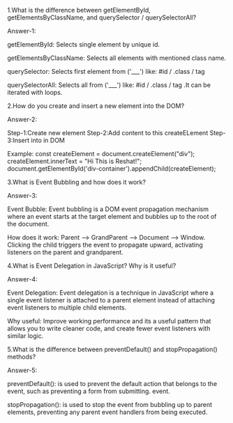 1.What is the difference between getElementById, getElementsByClassName, and querySelector / querySelectorAll?

Answer-1:

getElementById: Selects single element by unique id.

getElementsByClassName: Selects all elements with mentioned class name.

querySelector: Selects first element from ('___') like: #id / .class / tag

querySelectorAll: Selects all from ('___') like: #id / .class / tag .It can be iterated with loops.



 <!--  -->



2.How do you create and insert a new element into the DOM?

Answer-2:

Step-1:Create new element
Step-2:Add content to this createELement
Step-3:Insert into in DOM

Example:
const createElement = document.createElement("div");
createElement.innerText = "Hi This is Reshat!";
document.getElementById('div-container').appendChild(createElement);



<!--  -->


3.What is Event Bubbling and how does it work?

Answer-3:

Event Bubble: Event bubbling is a DOM event propagation mechanism where an event starts at the target element and bubbles up to the root of the document.

How does it work: Parent --> GrandParent --> Document --> Window. 
Clicking the child triggers the event to propagate upward, activating listeners on the parent and grandparent. 



<!--  -->


4.What is Event Delegation in JavaScript? Why is it useful?

Answer-4:

Event Delegation: Event delegation is a technique in JavaScript where a single event listener is attached to a parent element instead of attaching event listeners to multiple child elements.

Why useful: Improve working performance and its a useful pattern that allows you to write cleaner code, and create fewer event listeners with similar logic. 



<!--  -->


5.What is the difference between preventDefault() and stopPropagation() methods?

Answer-5:

preventDefault(): is used to prevent the default action that belongs to the event, such as preventing a form from submitting. event. 

stopPropagation(): is used to stop the event from bubbling up to parent elements, preventing any parent event handlers from being executed.

